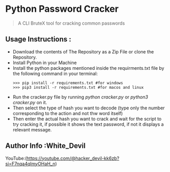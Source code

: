 # Python Password Cracker

>A CLI BruteX tool for cracking common passwords

## Usage Instructions :

- Download the contents of The Repository as a Zip File or clone the Repository.
- Install Python in your Machine 
- Install the python packages mentioned inside the requirments.txt file by the following command in your terminal:
    ```python3
    >>> pip install -r requirements.txt #for windows
    >>> pip3 install -r requirements.txt #for macos and linux
    ``` 
- Run the cracker.py file by running <i>python cracker.py</i> or <i>python3 cracker.py</i> on it.
- Then select the type of hash you want to decode (type only the number corresponding to the action and not thw word itself)
- Then enter the actual hash you want to crack and wait for the script to try cracking it, if possible it shows the text password, if not it displays a relevant message. 

## Author Info :White_Devil
YouTube:(https://youtube.com/@hacker_devil-kk6zb?si=F7nqa4qlmyOHaH_n)
